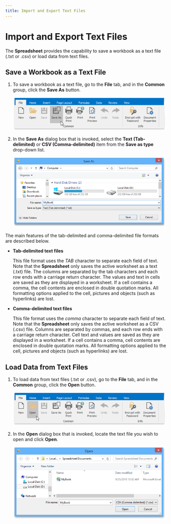 ```yaml
---
title: Import and Export Text Files
---
```

# Import and Export Text Files
The **Spreadsheet** provides the capability to save a workbook as a text file (.txt or .csv) or load data from text files.

## Save a Workbook as a Text File
1. To save a workbook as a text file, go to the **File** tab, and in the **Common** group, click the **Save As** button.
	
	![SaveAsDialog.png](../../../images/Img21120.png)
2. In the **Save As** dialog box that is invoked, select the **Text (Tab-delimited)** or **CSV (Comma-delimited)** item from the **Save as type** drop-down list.
	
	![SaveAsTxt.png](../../../images/Img21282.png)

The main features of the tab-delimited and comma-delimited file formats are described below.
* **Tab-delimited text files**
	
	This file format uses the _TAB_ character to separate each field of text. Note that the **Spreadsheet** only saves the active worksheet as a text (.txt) file. The columns are separated by the tab characters and each row ends with a carriage return character. The values and text in cells are saved as they are displayed in a worksheet. If a cell contains a comma, the cell contents are enclosed in double quotation marks. All formatting options applied to the cell, pictures and objects (such as hyperlinks) are lost.
* **Comma-delimited text files**
	
	This file format uses the _comma_ character to separate each field of text. Note that the **Spreadsheet** only saves the active worksheet as a CSV (.csv) file. Columns are separated by commas, and each row ends with a carriage return character. Cell text and values are saved as they are displayed in a worksheet. If a cell contains a comma, cell contents are enclosed in double quotation marks. All formatting options applied to the cell, pictures and objects (such as hyperlinks) are lost.

## Load Data from Text Files
1. To load data from text files (.txt or .csv), go to the **File** tab, and in the **Common** group, click the **Open** button.
	
	![LoadWorkbook.png](../../../images/Img21118.png)
2. In the **Open** dialog box that is invoked, locate the text file you wish to open and click **Open**.
	
	![LoadAsCsv.png](../../../images/Img21283.png)